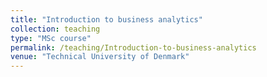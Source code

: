 ```yaml
---
title: "Introduction to business analytics"
collection: teaching
type: "MSc course"
permalink: /teaching/Introduction-to-business-analytics
venue: "Technical University of Denmark"
---
```

